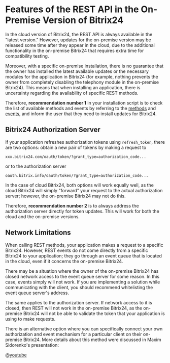 # Features of the REST API in the On-Premise Version of Bitrix24

In the cloud version of Bitrix24, the REST API is always available in the "latest version." However, updates for the on-premise version may be released some time after they appear in the cloud, due to the additional functionality in the on-premise Bitrix24 that requires extra time for compatibility testing.

Moreover, with a specific on-premise installation, there is no guarantee that the owner has installed the latest available updates or the necessary modules for the application in Bitrix24 (for example, nothing prevents the owner from completely disabling the telephony module in the on-premise Bitrix24). This means that when installing an application, there is uncertainty regarding the availability of specific REST methods.

Therefore, **recommendation number 1** in your installation script is to check the list of available methods and events by referring to the [methods](../../common/system/methods.md) and [events](../../events/index.md), and inform the user that they need to install updates for Bitrix24.

## Bitrix24 Authorization Server

If your application refreshes authorization tokens using `refresh_token`, there are two options: obtain a new pair of tokens by making a request to

```
xxx.bitrix24.com/oauth/token/?grant_type=authorization_code...
```

or to the authorization server

```
oauth.bitrix.info/oauth/token/?grant_type=authorization_code...
```

In the case of cloud Bitrix24, both options will work equally well, as the cloud Bitrix24 will simply "forward" your request to the actual authorization server; however, the on-premise Bitrix24 may not do this.

Therefore, **recommendation number 2** is to always address the authorization server directly for token updates. This will work for both the cloud and the on-premise versions.

## Network Limitations

When calling REST methods, your application makes a request to a specific Bitrix24. However, REST events do not come directly from a specific Bitrix24 to your application; they go through an event queue that is located in the cloud, even if it concerns the on-premise Bitrix24.

There may be a situation where the owner of the on-premise Bitrix24 has closed network access to the event queue server for some reason. In this case, events simply will not work. If you are implementing a solution while communicating with the client, you should recommend whitelisting the event queue server's address.

The same applies to the authorization server. If network access to it is closed, then REST will not work in the on-premise Bitrix24, as the on-premise Bitrix24 will not be able to validate the token that your application is using to make requests.

There is an alternative option where you can specifically connect your own authorization and event mechanism for a particular client on their on-premise Bitrix24. More details about this method were discussed in Maxim Sidorenko's presentation:

@[youtube](https://www.youtube.com/watch?v=MtTVF9Vf0Wo)